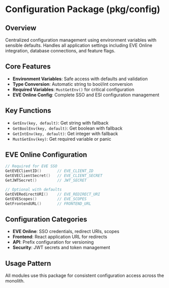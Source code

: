 # Configuration Package (pkg/config)

## Overview
Centralized configuration management using environment variables with sensible defaults. Handles all application settings including EVE Online integration, database connections, and feature flags.

## Core Features
- **Environment Variables**: Safe access with defaults and validation
- **Type Conversion**: Automatic string to bool/int conversion
- **Required Variables**: `MustGetEnv()` for critical configuration
- **EVE Online Config**: Complete SSO and ESI configuration management

## Key Functions
- `GetEnv(key, default)`: Get string with fallback
- `GetBoolEnv(key, default)`: Get boolean with fallback  
- `GetIntEnv(key, default)`: Get integer with fallback
- `MustGetEnv(key)`: Get required variable or panic

## EVE Online Configuration
```go
// Required for EVE SSO
GetEVEClientID()       // EVE_CLIENT_ID
GetEVEClientSecret()   // EVE_CLIENT_SECRET  
GetJWTSecret()         // JWT_SECRET

// Optional with defaults
GetEVERedirectURI()    // EVE_REDIRECT_URI
GetEVEScopes()         // EVE_SCOPES
GetFrontendURL()       // FRONTEND_URL
```

## Configuration Categories
- **EVE Online**: SSO credentials, redirect URIs, scopes
- **Frontend**: React application URL for redirects
- **API**: Prefix configuration for versioning
- **Security**: JWT secrets and token management

## Usage Pattern
All modules use this package for consistent configuration access across the monolith.